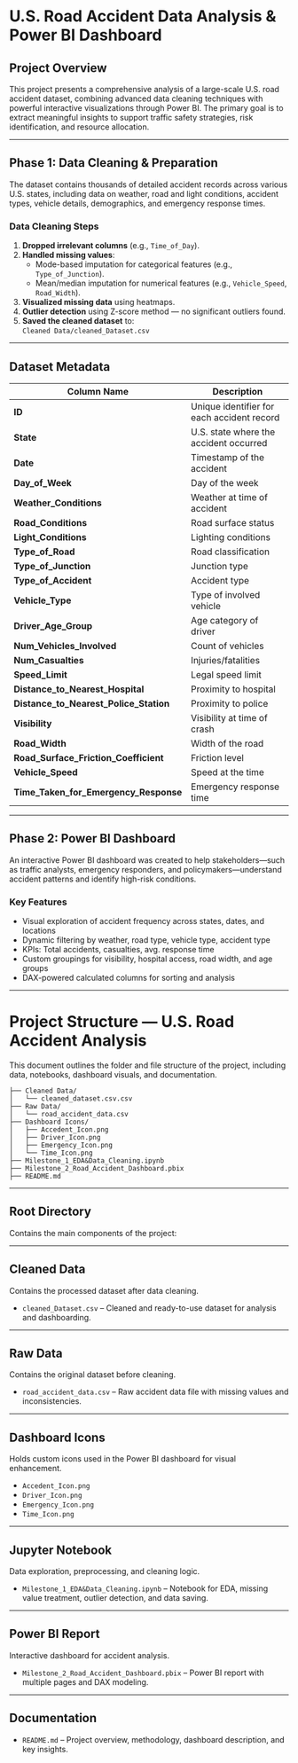 # U.S. Road Accident Data Analysis & Power BI Dashboard

## Project Overview

This project presents a comprehensive analysis of a large-scale U.S. road accident dataset, combining advanced data cleaning techniques with powerful interactive visualizations through Power BI. The primary goal is to extract meaningful insights to support traffic safety strategies, risk identification, and resource allocation.

---

## Phase 1: Data Cleaning & Preparation

The dataset contains thousands of detailed accident records across various U.S. states, including data on weather, road and light conditions, accident types, vehicle details, demographics, and emergency response times.

### Data Cleaning Steps

1. **Dropped irrelevant columns** (e.g., `Time_of_Day`).
2. **Handled missing values**:
   - Mode-based imputation for categorical features (e.g., `Type_of_Junction`).
   - Mean/median imputation for numerical features (e.g., `Vehicle_Speed`, `Road_Width`).
3. **Visualized missing data** using heatmaps.
4. **Outlier detection** using Z-score method — no significant outliers found.
5. **Saved the cleaned dataset** to:  
   `Cleaned Data/cleaned_Dataset.csv`

---

## Dataset Metadata

| Column Name | Description |
|-------------|-------------|
| **ID** | Unique identifier for each accident record |
| **State** | U.S. state where the accident occurred |
| **Date** | Timestamp of the accident |
| **Day_of_Week** | Day of the week |
| **Weather_Conditions** | Weather at time of accident |
| **Road_Conditions** | Road surface status |
| **Light_Conditions** | Lighting conditions |
| **Type_of_Road** | Road classification |
| **Type_of_Junction** | Junction type |
| **Type_of_Accident** | Accident type |
| **Vehicle_Type** | Type of involved vehicle |
| **Driver_Age_Group** | Age category of driver |
| **Num_Vehicles_Involved** | Count of vehicles |
| **Num_Casualties** | Injuries/fatalities |
| **Speed_Limit** | Legal speed limit |
| **Distance_to_Nearest_Hospital** | Proximity to hospital |
| **Distance_to_Nearest_Police_Station** | Proximity to police |
| **Visibility** | Visibility at time of crash |
| **Road_Width** | Width of the road |
| **Road_Surface_Friction_Coefficient** | Friction level |
| **Vehicle_Speed** | Speed at the time |
| **Time_Taken_for_Emergency_Response** | Emergency response time |

---

## Phase 2: Power BI Dashboard

An interactive Power BI dashboard was created to help stakeholders—such as traffic analysts, emergency responders, and policymakers—understand accident patterns and identify high-risk conditions.

### Key Features

- Visual exploration of accident frequency across states, dates, and locations  
- Dynamic filtering by weather, road type, vehicle type, accident type  
- KPIs: Total accidents, casualties, avg. response time  
- Custom groupings for visibility, hospital access, road width, and age groups  
- DAX-powered calculated columns for sorting and analysis

---

# Project Structure — U.S. Road Accident Analysis

This document outlines the folder and file structure of the project, including data, notebooks, dashboard visuals, and documentation.


```
├── Cleaned Data/
│   └── cleaned_dataset.csv.csv
├── Raw Data/
│   └── road_accident_data.csv
├── Dashboard Icons/
│   ├── Accedent_Icon.png
│   ├── Driver_Icon.png
│   ├── Emergency_Icon.png
│   └── Time_Icon.png
├── Milestone_1_EDA&Data_Cleaning.ipynb
├── Milestone_2_Road_Accident_Dashboard.pbix
├── README.md
```

---

## Root Directory
Contains the main components of the project:

---

## Cleaned Data
Contains the processed dataset after data cleaning.

- `cleaned_Dataset.csv` – Cleaned and ready-to-use dataset for analysis and dashboarding.

---

## Raw Data
Contains the original dataset before cleaning.

- `road_accident_data.csv` – Raw accident data file with missing values and inconsistencies.

---

## Dashboard Icons
Holds custom icons used in the Power BI dashboard for visual enhancement.

- `Accedent_Icon.png`
- `Driver_Icon.png`
- `Emergency_Icon.png`
- `Time_Icon.png`

---

## Jupyter Notebook
Data exploration, preprocessing, and cleaning logic.

- `Milestone_1_EDA&Data_Cleaning.ipynb` – Notebook for EDA, missing value treatment, outlier detection, and data saving.

---

## Power BI Report
Interactive dashboard for accident analysis.

- `Milestone_2_Road_Accident_Dashboard.pbix` – Power BI report with multiple pages and DAX modeling.

---

## Documentation
- `README.md` – Project overview, methodology, dashboard description, and key insights.

